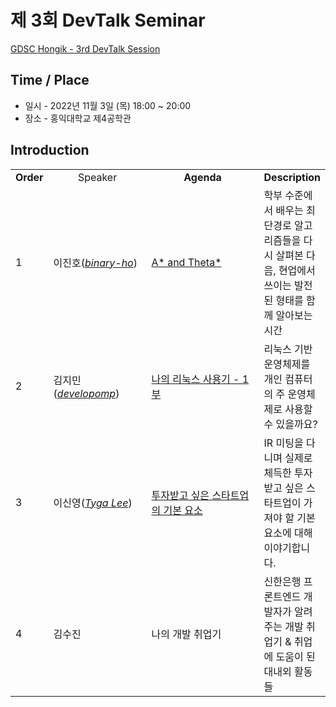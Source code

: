 # 제 3회 DevTalk Seminar

[GDSC Hongik - 3rd DevTalk Session]()

## Time / Place

- 일시 - 2022년 11월 3일 (목) 18:00 ~ 20:00
- 장소 - 홍익대학교 제4공학관

## Introduction

<table>
    <tr align="center">
        <td><B>Order</B></td>
        <td width = "170"<B>Speaker</B></td>
        <td width = "250"><B>Agenda</B></td>
        <td><B>Description</B></td>
    </tr>
    <tr>
        <td>1</td>
        <td>이진호(<a href="https://github.com/binary-ho"><I>binary-ho</I></a>)</td>
        <td><a href="https://youtu.be/swzb2n_hH_E">A* and Theta*</td>
        <td>학부 수준에서 배우는 최단경로 알고리즘들을 다시 살펴본 다음, 현업에서 쓰이는 발전된 형태를 함께 알아보는 시간</td>
    </tr>
    <tr>
        <td>2</td>
        <td>김지민(<a href="https://github.com/developomp"><I>developomp</I></a>)</td>
        <td><a href="https://youtu.be/8NBs-3vH4F0">나의 리눅스 사용기 - 1부</td>
        <td>리눅스 기반 운영체제를 개인 컴퓨터의 주 운영체제로 사용할 수 있을까요?</td>
    </tr>
    <tr>
        <td>3</td>
        <td>이신영(<a href="https://github.com/shinyo17"><I>Tyga Lee</I></a>)</td>
        <td><a href="https://youtu.be/rUqD9lfzUNc">투자받고 싶은 스타트업의 기본 요소</td>
        <td>IR 미팅을 다니며 실제로 체득한 투자받고 싶은 스타트업이 가져야 할 기본 요소에 대해 이야기합니다.</td>
    </tr>
    <tr>
        <td>4</td>
        <td>김수진</td>
        <td>나의 개발 취업기</td>
        <td>신한은행 프론트엔드 개발자가 알려주는 개발 취업기 & 취업에 도움이 된 대내외 활동들</td>
    </tr>
</table>
